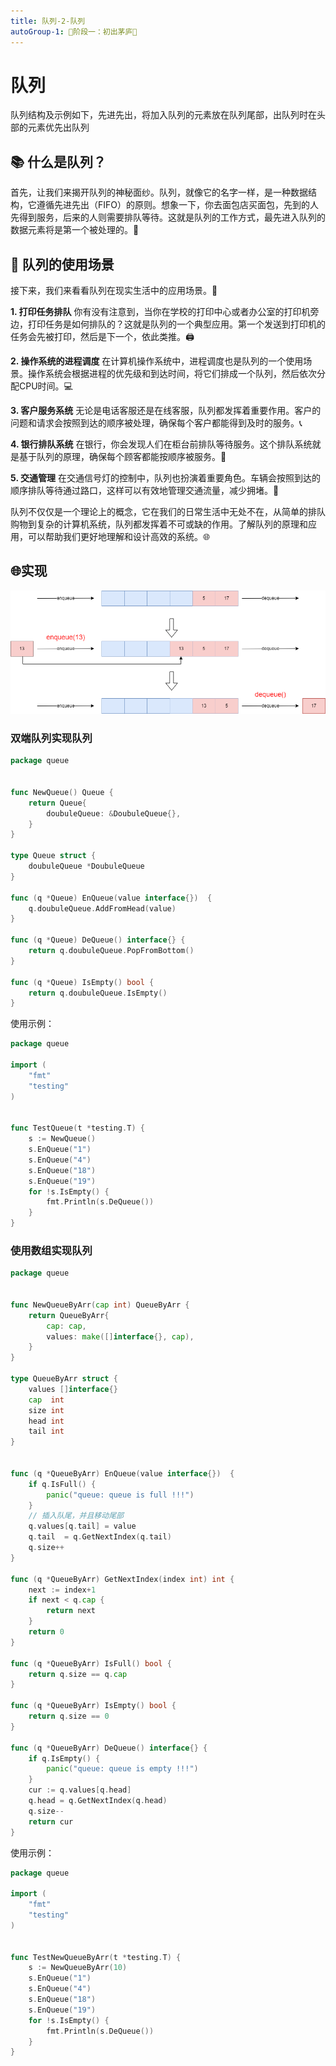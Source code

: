 ```yaml
---
title: 队列-2-队列
autoGroup-1: 🌱阶段一：初出茅庐🌱
---
```


# 队列

队列结构及示例如下，先进先出，将加入队列的元素放在队列尾部，出队列时在头部的元素优先出队列

## 📚 什么是队列？

首先，让我们来揭开队列的神秘面纱。队列，就像它的名字一样，是一种数据结构，它遵循先进先出（FIFO）的原则。想象一下，你去面包店买面包，先到的人先得到服务，后来的人则需要排队等待。这就是队列的工作方式，最先进入队列的数据元素将是第一个被处理的。🍞

## 🤖 队列的使用场景

接下来，我们来看看队列在现实生活中的应用场景。🌟

**1. 打印任务排队**
 你有没有注意到，当你在学校的打印中心或者办公室的打印机旁边，打印任务是如何排队的？这就是队列的一个典型应用。第一个发送到打印机的任务会先被打印，然后是下一个，依此类推。🖨️

**2. 操作系统的进程调度**
 在计算机操作系统中，进程调度也是队列的一个使用场景。操作系统会根据进程的优先级和到达时间，将它们排成一个队列，然后依次分配CPU时间。💻

**3. 客户服务系统**
 无论是电话客服还是在线客服，队列都发挥着重要作用。客户的问题和请求会按照到达的顺序被处理，确保每个客户都能得到及时的服务。📞

**4. 银行排队系统**
 在银行，你会发现人们在柜台前排队等待服务。这个排队系统就是基于队列的原理，确保每个顾客都能按顺序被服务。🏦

**5. 交通管理**
 在交通信号灯的控制中，队列也扮演着重要角色。车辆会按照到达的顺序排队等待通过路口，这样可以有效地管理交通流量，减少拥堵。🚗

队列不仅仅是一个理论上的概念，它在我们的日常生活中无处不在，从简单的排队购物到复杂的计算机系统，队列都发挥着不可或缺的作用。了解队列的原理和应用，可以帮助我们更好地理解和设计高效的系统。🌐

## 🌐实现

![](/g1_data_struct_queue_2_double_queue.assets/queue.drawio.png)

### 双端队列实现队列

```go
package queue


func NewQueue() Queue {
	return Queue{
		doubuleQueue: &DoubuleQueue{},
	}
}

type Queue struct {
	doubuleQueue *DoubuleQueue
}

func (q *Queue) EnQueue(value interface{})  {
	q.doubuleQueue.AddFromHead(value)
}

func (q *Queue) DeQueue() interface{} {
	return q.doubuleQueue.PopFromBottom()
}

func (q *Queue) IsEmpty() bool {
	return q.doubuleQueue.IsEmpty()
}
```

使用示例：

```go
package queue

import (
	"fmt"
	"testing"
)


func TestQueue(t *testing.T) {
	s := NewQueue()
	s.EnQueue("1")
	s.EnQueue("4")
	s.EnQueue("18")
	s.EnQueue("19")
	for !s.IsEmpty() {
		fmt.Println(s.DeQueue())
	}
}
```

### 使用数组实现队列

```go
package queue


func NewQueueByArr(cap int) QueueByArr {
	return QueueByArr{
		cap: cap,
		values: make([]interface{}, cap),
	}
}

type QueueByArr struct {
	values []interface{}
	cap  int
	size int
	head int
	tail int
}


func (q *QueueByArr) EnQueue(value interface{})  {
	if q.IsFull() {
		panic("queue: queue is full !!!")
	}
	// 插入队尾，并且移动尾部
	q.values[q.tail] = value
	q.tail  = q.GetNextIndex(q.tail)
	q.size++
}

func (q *QueueByArr) GetNextIndex(index int) int {
	next := index+1
	if next < q.cap {
		return next
	}
	return 0
}

func (q *QueueByArr) IsFull() bool {
	return q.size == q.cap
}

func (q *QueueByArr) IsEmpty() bool {
	return q.size == 0
}

func (q *QueueByArr) DeQueue() interface{} {
	if q.IsEmpty() {
		panic("queue: queue is empty !!!")
	}
	cur := q.values[q.head]
	q.head = q.GetNextIndex(q.head)
	q.size--
	return cur
}
```

使用示例：

```go
package queue

import (
	"fmt"
	"testing"
)


func TestNewQueueByArr(t *testing.T) {
	s := NewQueueByArr(10)
	s.EnQueue("1")
	s.EnQueue("4")
	s.EnQueue("18")
	s.EnQueue("19")
	for !s.IsEmpty() {
		fmt.Println(s.DeQueue())
	}
}
```